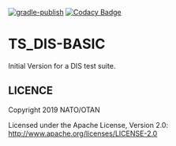 [![gradle-publish](https://github.com/IVCTool/TS_DIS-BASIC/actions/workflows/gradle-publish.yml/badge.svg)](https://github.com/IVCTool/TS_DIS-BASIC/actions/workflows/gradle-publish.yml)
[![Codacy Badge](https://app.codacy.com/project/badge/Grade/e4e5431c35ea43b5abbce13b279cc704)](https://www.codacy.com/gh/IVCTool/TS_DIS-BASIC/dashboard?utm_source=github.com&amp;utm_medium=referral&amp;utm_content=IVCTool/TS_DIS-BASIC&amp;utm_campaign=Badge_Grade)

# TS_DIS-BASIC 

Initial Version for a DIS test suite.  


## LICENCE

Copyright 2019 NATO/OTAN

Licensed under the Apache License, Version 2.0: http://www.apache.org/licenses/LICENSE-2.0
